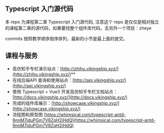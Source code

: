 ## Typescript 入门源代码

本 repo 为课程第二章 Typescript 入门源代码, 注意这个 repo 是仅仅是相对独立的课程第二章的源代码，如果要找整个组件库代码，去另外一个项目：zheye

commits 按照教学顺序倒序排列，最新的小节是最上面的提交。


## 课程与服务

* 高仿知乎专栏演示站点：[http://zhihu.vikingship.xyz/](http://zhihu.vikingship.xyz/)**
* 在线后端API 查询和使用站点：[http://api.vikingship.xyz/](http://api.vikingship.xyz/)
* 使用 Typescript + Vue3 开发高仿知乎专栏文档站点：[http://docs.vikingship.xyz/](http://docs.vikingship.xyz/)
* 完成的组件库展示：[http://showcase.vikingship.xyz/](http://showcase.vikingship.xyz/)
* 流程图和原型图
[https://whimsical.com/typescript-antd-9nnM7jduPGm7V8ZqH2iHdQ](https://whimsical.com/typescript-antd-9nnM7jduPGm7V8ZqH2iHdQ)
